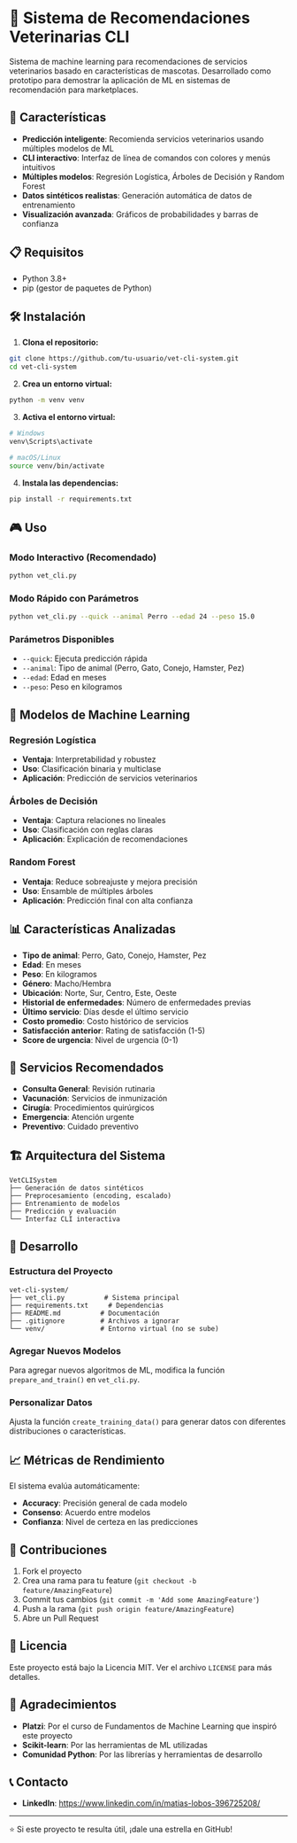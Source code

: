 # 🏥 Sistema de Recomendaciones Veterinarias CLI

Sistema de machine learning para recomendaciones de servicios veterinarios basado en características de mascotas. Desarrollado como prototipo para demostrar la aplicación de ML en sistemas de recomendación para marketplaces.

## 🚀 Características

- **Predicción inteligente**: Recomienda servicios veterinarios usando múltiples modelos de ML
- **CLI interactivo**: Interfaz de línea de comandos con colores y menús intuitivos
- **Múltiples modelos**: Regresión Logística, Árboles de Decisión y Random Forest
- **Datos sintéticos realistas**: Generación automática de datos de entrenamiento
- **Visualización avanzada**: Gráficos de probabilidades y barras de confianza

## 📋 Requisitos

- Python 3.8+
- pip (gestor de paquetes de Python)

## 🛠️ Instalación

1. **Clona el repositorio:**
```bash
git clone https://github.com/tu-usuario/vet-cli-system.git
cd vet-cli-system
```

2. **Crea un entorno virtual:**
```bash
python -m venv venv
```

3. **Activa el entorno virtual:**
```bash
# Windows
venv\Scripts\activate

# macOS/Linux
source venv/bin/activate
```

4. **Instala las dependencias:**
```bash
pip install -r requirements.txt
```

## 🎮 Uso

### Modo Interactivo (Recomendado)
```bash
python vet_cli.py
```

### Modo Rápido con Parámetros
```bash
python vet_cli.py --quick --animal Perro --edad 24 --peso 15.0
```

### Parámetros Disponibles
- `--quick`: Ejecuta predicción rápida
- `--animal`: Tipo de animal (Perro, Gato, Conejo, Hamster, Pez)
- `--edad`: Edad en meses
- `--peso`: Peso en kilogramos

## 🤖 Modelos de Machine Learning

### Regresión Logística
- **Ventaja**: Interpretabilidad y robustez
- **Uso**: Clasificación binaria y multiclase
- **Aplicación**: Predicción de servicios veterinarios

### Árboles de Decisión
- **Ventaja**: Captura relaciones no lineales
- **Uso**: Clasificación con reglas claras
- **Aplicación**: Explicación de recomendaciones

### Random Forest
- **Ventaja**: Reduce sobreajuste y mejora precisión
- **Uso**: Ensamble de múltiples árboles
- **Aplicación**: Predicción final con alta confianza

## 📊 Características Analizadas

- **Tipo de animal**: Perro, Gato, Conejo, Hamster, Pez
- **Edad**: En meses
- **Peso**: En kilogramos
- **Género**: Macho/Hembra
- **Ubicación**: Norte, Sur, Centro, Este, Oeste
- **Historial de enfermedades**: Número de enfermedades previas
- **Último servicio**: Días desde el último servicio
- **Costo promedio**: Costo histórico de servicios
- **Satisfacción anterior**: Rating de satisfacción (1-5)
- **Score de urgencia**: Nivel de urgencia (0-1)

## 🎯 Servicios Recomendados

- **Consulta General**: Revisión rutinaria
- **Vacunación**: Servicios de inmunización
- **Cirugía**: Procedimientos quirúrgicos
- **Emergencia**: Atención urgente
- **Preventivo**: Cuidado preventivo

## 🏗️ Arquitectura del Sistema

```
VetCLISystem
├── Generación de datos sintéticos
├── Preprocesamiento (encoding, escalado)
├── Entrenamiento de modelos
├── Predicción y evaluación
└── Interfaz CLI interactiva
```

## 🔧 Desarrollo

### Estructura del Proyecto
```
vet-cli-system/
├── vet_cli.py          # Sistema principal
├── requirements.txt     # Dependencias
├── README.md          # Documentación
├── .gitignore         # Archivos a ignorar
└── venv/              # Entorno virtual (no se sube)
```

### Agregar Nuevos Modelos
Para agregar nuevos algoritmos de ML, modifica la función `prepare_and_train()` en `vet_cli.py`.

### Personalizar Datos
Ajusta la función `create_training_data()` para generar datos con diferentes distribuciones o características.

## 📈 Métricas de Rendimiento

El sistema evalúa automáticamente:
- **Accuracy**: Precisión general de cada modelo
- **Consenso**: Acuerdo entre modelos
- **Confianza**: Nivel de certeza en las predicciones

## 🤝 Contribuciones

1. Fork el proyecto
2. Crea una rama para tu feature (`git checkout -b feature/AmazingFeature`)
3. Commit tus cambios (`git commit -m 'Add some AmazingFeature'`)
4. Push a la rama (`git push origin feature/AmazingFeature`)
5. Abre un Pull Request

## 📝 Licencia

Este proyecto está bajo la Licencia MIT. Ver el archivo `LICENSE` para más detalles.

## 🙏 Agradecimientos

- **Platzi**: Por el curso de Fundamentos de Machine Learning que inspiró este proyecto
- **Scikit-learn**: Por las herramientas de ML utilizadas
- **Comunidad Python**: Por las librerías y herramientas de desarrollo

## 📞 Contacto

- **LinkedIn**: https://www.linkedin.com/in/matias-lobos-396725208/
---

⭐ Si este proyecto te resulta útil, ¡dale una estrella en GitHub! 
